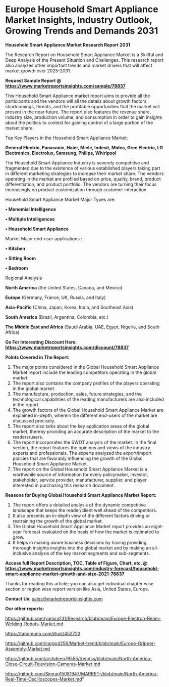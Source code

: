# Europe Household Smart Appliance Market Insights, Industry Outlook, Growing Trends and Demands 2031

<strong>Household Smart Appliance Market Research Report 2031</strong>

The Research Report on Household Smart Appliance Market is a Skillful and Deep Analysis of the Present Situation and Challenges. This research report also analyzes other important trends and market drivers that will affect market growth over 2025-2031.

<strong>Request Sample Report @ <a href=https://www.marketreportsinsights.com/sample/78837>https://www.marketreportsinsights.com/sample/78837</a></strong>

This Household Smart Appliance market report aims to provide all the participants and the vendors will all the details about growth factors, shortcomings, threats, and the profitable opportunities that the market will present in the near future. The report also features the revenue share, industry size, production volume, and consumption in order to gain insights about the politics to contest for gaining control of a large portion of the market share.

Top Key Players in the Household Smart Appliance Market:

<strong>General Electric, Panasonic, Haier, Miele, Indesit, Midea, Gree Electric, LG Electronics, Electrolux, Samsung, Philips, Whirlpool</strong>

The Household Smart Appliance Industry is severely competitive and fragmented due to the existence of various established players taking part in different marketing strategies to increase their market share. The vendors operating in the market are profiled based on price, quality, brand, product differentiation, and product portfolio. The vendors are turning their focus increasingly on product customization through customer interaction.

Household Smart Appliance Market Major Types are:

<strong>• Monomial Intelligence

• Multiple Intelligences

• Household Smart Appliance</strong>

Market Major end-user applications :

<strong>• Kitchen

• Sitting Room

• Bedroom</strong>

Regional Analysis

</u><strong><b>North America</b></strong> (the United States, Canada, and Mexico)

<strong><b>Europe </b></strong>(Germany, France, UK, Russia, and Italy)

<strong><b>Asia-Pacific</b></strong> (China, Japan, Korea, India, and Southeast Asia)

<strong><b>South America</b></strong> (Brazil, Argentina, Colombia, etc.)

<strong><b>The Middle East and Africa</b></strong> (Saudi Arabia, UAE, Egypt, Nigeria, and South Africa)

<strong>Go For Interesting Discount Here: <a href=https://www.marketreportsinsights.com/discount/78837>https://www.marketreportsinsights.com/discount/78837</a></strong>

<strong>Points Covered in The Report:</strong>
<ol>
  <li>The major points considered in the Global Household Smart Appliance Market report include the leading competitors operating in the global market.</li>
  <li>The report also contains the company profiles of the players operating in the global market.</li>
  <li>The manufacture, production, sales, future strategies, and the technological capabilities of the leading manufacturers are also included in the report.</li>
  <li>The growth factors of the Global Household Smart Appliance Market are explained in-depth, wherein the different end-users of the market are discussed precisely.</li>
  <li>The report also talks about the key application areas of the global market, thereby providing an accurate description of the market to the readers/users.</li>
  <li>The report incorporates the SWOT analysis of the market. In the final section, the report features the opinions and views of the industry experts and professionals. The experts analyzed the export/import policies that are favorably influencing the growth of the Global Household Smart Appliance Market.</li>
  <li>The report on the Global Household Smart Appliance Market is a worthwhile source of information for every policymaker, investor, stakeholder, service provider, manufacturer, supplier, and player interested in purchasing this research document.</li>
</ol>
<strong>Reasons for Buying Global Household Smart Appliance Market Report:</strong>

<ol>
  <li>The report offers a detailed analysis of the dynamic competitive landscape that keeps the reader/client well ahead of the competitors.</li>
  <li>It also presents an in-depth view of the different factors driving or restraining the growth of the global market.</li>
  <li>The Global Household Smart Appliance Market report provides an eight-year forecast evaluated on the basis of how the market is estimated to grow.</li>
  <li>It helps in making aware business decisions by having providing thorough insights insights into the global market and by making an all-inclusive analysis of the key market segments and sub-segments.</li>
</ol>
<strong>Access full Report Description, TOC, Table of Figure, Chart, etc. @ <a href=https://www.marketreportsinsights.com/industry-forecast/household-smart-appliance-market-growth-and-size-2021-78837>https://www.marketreportsinsights.com/industry-forecast/household-smart-appliance-market-growth-and-size-2021-78837</a></strong>


Thanks for reading this article; you can also get individual chapter wise section or region wise report version like Asia, United States, Europe.

<strong>Contact Us:</strong>
sales@marketreportsinsights.com

<strong>Our other reports:</strong>

<a href=https://github.com/yamini231/Research/blob/main/Europe-Electron-Beam-Welding-Robots-Market.md>https://github.com/yamini231/Research/blob/main/Europe-Electron-Beam-Welding-Robots-Market.md</a>

<a href=https://tanomuno.com/illust/452723>https://tanomuno.com/illust/452723</a>

<a href=https://github.com/cargo4256/Market-trend/blob/main/Europe-Gripper-Assembly-Market.md>https://github.com/cargo4256/Market-trend/blob/main/Europe-Gripper-Assembly-Market.md</a>

<a href=https://github.com/arshdeep76555/trendss/blob/main/North-America-Close-Circuit-Television-Cameras-Market.md>https://github.com/arshdeep76555/trendss/blob/main/North-America-Close-Circuit-Television-Cameras-Market.md</a>

<a href=https://github.com/Simran15081947/MARKET-/blob/main/North-America-Real-Time-Oscilloscopes-Market.md>https://github.com/Simran15081947/MARKET-/blob/main/North-America-Real-Time-Oscilloscopes-Market.md</a>"
